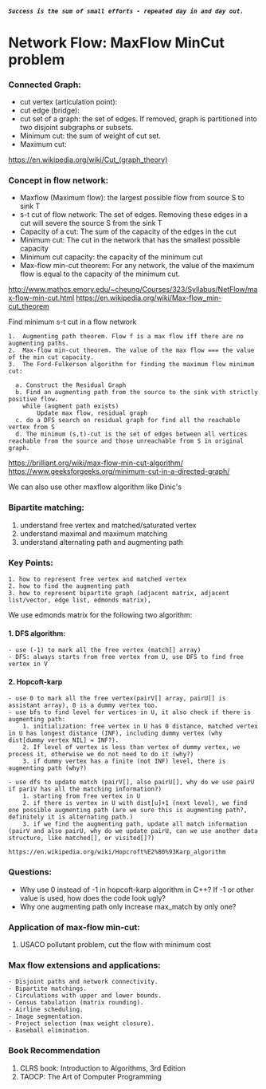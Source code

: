 #####  `Success is the sum of small efforts - repeated day in and day out.`

# Network Flow: MaxFlow MinCut problem

### Connected Graph:  
- cut vertex (articulation point):
- cut edge (bridge):
- cut set of a graph: the set of edges.  If removed, graph is partitioned into two disjoint subgraphs or subsets.
- Minimum cut: the sum of weight of cut set.
- Maximum cut:

https://en.wikipedia.org/wiki/Cut_(graph_theory)


### Concept in flow network:
- Maxflow (Maximum flow): the largest possible flow from source S to sink T
- s-t cut of flow network: The set of edges.  Removing these edges in a cut will severe the source S from the sink T
- Capacity of a cut: The sum of the capacity of the edges in the cut
- Minimum cut: The cut in the network that has the smallest possible capacity
- Minimum cut capacity: the capacity of the minimum cut
- Max-flow min-cut theorem: For any network, the value of the maximum flow is equal to the capacity of the minimum cut.

http://www.mathcs.emory.edu/~cheung/Courses/323/Syllabus/NetFlow/max-flow-min-cut.html
https://en.wikipedia.org/wiki/Max-flow_min-cut_theorem

Find minimum s-t cut in a flow network

    1.  Augmenting path theorem. Flow f is a max flow iff there are no augmenting paths.
    2.  Max-flow min-cut theorem. The value of the max flow === the value of the min cut capacity.
    3.  The Ford-Fulkerson algorithm for finding the maximum flow minimum cut:

      a. Construct the Residual Graph
      b. Find an augmenting path from the source to the sink with strictly positive flow. 
        while (augment path exists) 
            Update max flow, residual graph
      c. do a DFS search on residual graph for find all the reachable vertex from S
      d. The minimum (s,t)-cut is the set of edges between all vertices reachable from the source and those unreachable from S in original graph.

https://brilliant.org/wiki/max-flow-min-cut-algorithm/
https://www.geeksforgeeks.org/minimum-cut-in-a-directed-graph/

We can also use other maxflow algorithm like Dinic's

### Bipartite matching:
1. understand free vertex and matched/saturated vertex
2. understand maximal and maximum matching
3. understand alternating path and augmenting path

### Key Points:
    1. how to represent free vertex and matched vertex
    2. how to find the augmenting path
    3. how to represent bipartite graph (adjacent matrix, adjacent list/vector, edge list, edmonds matrix), 

We use edmonds matrix for the following two algorithm:

#### 1. DFS algorithm:
    - use (-1) to mark all the free vertex (match[] array)
    - DFS: always starts from free vertex from U, use DFS to find free vertex in V

#### 2. Hopcoft-karp
    - use 0 to mark all the free vertex(pairV[] array, pairU[] is assistant array), 0 is a dummy vertex too.
    - use bfs to find level for vertices in U, it also check if there is augmenting path:
        1. initialization: free vertex in U has 0 distance, matched vertex in U has longest distance (INF), including dummy vertex (why dist[dummy vertex NIL] = INF?).
        2. If level of vertex is less than vertex of dummy vertex, we process it, otherwise we do not need to do it (why?) 
        3. if dummy vertex has a finite (not INF) level, there is augmenting path (why?)

    - use dfs to update match (pairV[], also pairU[], why do we use pairU if pariV has all the matching information?)
        1. starting from free vertex in U
        2. if there is vertex in U with dist[u]+1 (next level), we find one possible augmenting path (are we sure this is augmenting path?, definitely it is alternating path.)
        3. if we find the augmenting path, update all match information (pairV and also pairU, why do we update pairU, can we use another data structure, like matched[], or visited[]?)

    https://en.wikipedia.org/wiki/Hopcroft%E2%80%93Karp_algorithm

### Questions: 
- Why use 0 instead of -1 in hopcoft-karp algorithm in C++? If -1 or other value is used, how does the code look ugly?
- Why one augmenting path only increase max_match by only one?

### Application of max-flow min-cut:
1. USACO pollutant problem, cut the flow with minimum cost

### Max flow extensions and applications:
    - Disjoint paths and network connectivity.
    - Bipartite matchings.
    - Circulations with upper and lower bounds.
    - Census tabulation (matrix rounding).
    - Airline scheduling.
    - Image segmentation.
    - Project selection (max weight closure).
    - Baseball elimination.

### Book Recommendation
1. CLRS book: Introduction to Algorithms, 3rd Edition
2. TAOCP: The Art of Computer Programming

